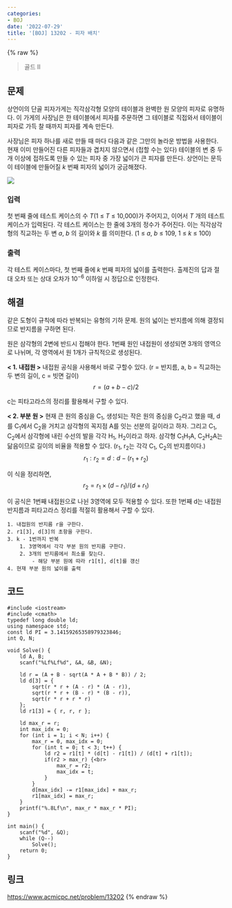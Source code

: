 ```yaml
---
categories:
- BOJ
date: '2022-07-29'
title: '[BOJ] 13202 - 피자 배치'
---
```


{% raw %}
> 골드 II<br>

## 문제
상언이의 단골 피자가게는 직각삼각형 모양의 테이블과 완벽한 원 모양의 피자로 유명하다. 이 가게의 사장님은 한 테이블에서 피자를 주문하면 그 테이블로 직접와서 테이블이 피자로 가득 찰 때까지 피자를 계속 만든다.

사장님은 피자 하나를 새로 만들 때 마다 다음과 같은 그만의 놀라운 방법을 사용한다. 현재 이미 만들어진 다른 피자들과 겹치지 않으면서 (접할 수는 있다) 테이블의 변 중 두개 이상에 접하도록 만들 수 있는 피자 중 가장 넓이가 큰 피자를 만든다. 상언이는 문득 이 테이블에 만들어질  _k_ 번째 피자의 넓이가 궁금해졌다.

![](images/13202-pizza.png)

### 입력
첫 번째 줄에 테스트 케이스의 수  _T_(1 ≤  _T_  ≤ 10,000)가 주어지고, 이어서  _T_  개의 테스트 케이스가 입력된다. 각 테스트 케이스는 한 줄에 3개의 정수가 주어진다. 이는 직각삼각형의 직교하는 두 변  _a_,  _b_ 의 길이와  _k_  를 의미한다. (1 ≤  _a_,  _b_  ≤ 109, 1 ≤  _k_  ≤ 100)

### 출력
각 테스트 케이스마다, 첫 번째 줄에  _k_  번째 피자의 넓이를 출력한다. 출제진의 답과 절대 오차 또는 상대 오차가 10<sup>−6</sup>  이하일 시 정답으로 인정한다.<br>

## 해결
같은 도형이 규칙에 따라 반복되는 유형의 기하 문제. 원의 넓이는 반지름에 의해 결정되므로 반지름을 구하면 된다.

원은 삼각형의 2변에 반드시 접해야 한다. 1번째 원인 내접원이 생성되면 3개의 영역으로 나뉘며, 각 영역에서 원 1개가 규칙적으로 생성된다.

**< 1. 내접원 >**
내접원 공식을 사용해서 바로 구할수 있다. (r = 반지름, a, b = 직교하는 두 변의 길이, c = 빗면 길이)
$$
r = (a + b - c) / 2
$$

c는 피타고라스의 정리를 활용해서 구할 수 있다.

**< 2. 부분 원 >**
현재 큰 원의 중심을 C<sub>1</sub>, 생성되는 작은 원의 중심을 C<sub>2</sub>라고 했을 때, d를 C<sub>1</sub>에서 C<sub>2</sub>을 거치고 삼각형의 꼭지점 A를 잇는 선분의 길이라고 하자. 그리고 C<sub>1</sub>, C<sub>2</sub>에서 삼각형에 내린 수선의 발을 각각 H<sub>1</sub>, H<sub>2</sub>이라고 하자. 삼각형 C<sub>1</sub>H<sub>1</sub>A, C<sub>2</sub>H<sub>2</sub>A는 닮음이므로 길이의 비율을 적용할 수 있다. (r<sub>1</sub>, r<sub>2</sub>는 각각 C<sub>1</sub>, C<sub>2</sub>의 반지름이다.)
$$
r_{1} : r_{2} = d : d - (r_{1} + r_{2})
$$

이 식을 정리하면,
$$
r_{2} = r_{1} \times (d - r_{1}) / (d + r_{1})
$$

이 공식은 1번째 내접원으로 나뉜 3영역에 모두 적용할 수 있다. 또한 1번째 d는 내접원 반지름과 피타고라스 정리를 적절히 활용해서 구할 수 있다.

```
1. 내접원의 반지름 r을 구한다.
2. r1[3], d[3]의 초항을 구한다.
3. k - 1번까지 반복
	1. 3영역에서 각각 부분 원의 반지름 구한다.
	2. 3개의 반지름에서 최소를 찾는다.
		- 해당 부분 원에 따라 r1[t], d[t]를 갱신
4. 현재 부분 원의 넓이를 출력
```

## 코드
```
#include <iostream>
#include <cmath>
typedef long double ld;
using namespace std;
const ld PI = 3.14159265358979323846;
int Q, N;

void Solve() {
	ld A, B;
	scanf("%Lf%Lf%d", &A, &B, &N);
	
	ld r = (A + B - sqrt(A * A + B * B)) / 2;
	ld d[3] = {
		sqrt(r * r + (A - r) * (A - r)),
		sqrt(r * r + (B - r) * (B - r)),
		sqrt(r * r + r * r)
	};
	ld r1[3] = { r, r, r };

	ld max_r = r;
	int max_idx = 0;
	for (int i = 1; i < N; i++) {
		max_r = 0, max_idx = 0;
		for (int t = 0; t < 3; t++) {
			ld r2 = r1[t] * (d[t] - r1[t]) / (d[t] + r1[t]);
			if(r2 > max_r) {<br>
				max_r = r2;
				max_idx = t;
			}
		}
		d[max_idx] -= r1[max_idx] + max_r;
		r1[max_idx] = max_r;
	}
	printf("%.8Lf\n", max_r * max_r * PI);
}

int main() {
	scanf("%d", &Q);
	while (Q--)
		Solve();
	return 0;
}
```

## 링크
https://www.acmicpc.net/problem/13202
{% endraw %}